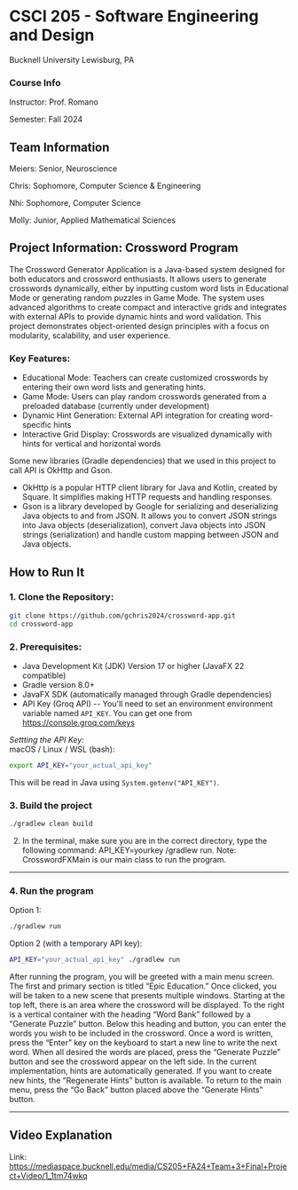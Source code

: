 # CSCI 205 - Software Engineering and Design
Bucknell University
Lewisburg, PA
### Course Info
Instructor: Prof. Romano

Semester: Fall 2024

## Team Information

Meiers: Senior, Neuroscience

Chris: Sophomore, Computer Science & Engineering

Nhi: Sophomore, Computer Science

Molly: Junior, Applied Mathematical Sciences
## Project Information: Crossword Program
The Crossword Generator Application is a Java-based system designed for both educators and crossword enthusiasts. It allows users to generate crosswords dynamically, either by inputting custom word lists in Educational Mode or generating random puzzles in Game Mode. The system uses advanced algorithms to create compact and interactive grids and integrates with external APIs to provide dynamic hints and word validation. This project demonstrates object-oriented design principles with a focus on modularity, scalability, and user experience.

### Key Features:

- Educational Mode: Teachers can create customized crosswords by entering their own word lists and generating hints.
- Game Mode: Users can play random crosswords generated from a preloaded database (currently under development)
- Dynamic Hint Generation: External API integration for creating word-specific hints
- Interactive Grid Display: Crosswords are visualized dynamically with hints for vertical and horizontal words

Some new libraries (Gradle dependencies) that we used in this project to call API is OkHttp and Gson.
* OkHttp is a popular HTTP client library for Java and Kotlin, created by Square. It simplifies making HTTP requests and handling responses.
* Gson is a library developed by Google for serializing and deserializing Java objects to and from JSON. It allows you to convert JSON strings into Java objects (deserialization), convert Java objects into JSON strings (serialization) and handle custom mapping between JSON and Java objects.

## How to Run It
### 1. Clone the Repository:
```bash
git clone https://github.com/gchris2024/crossword-app.git
cd crossword-app
```
### 2. Prerequisites:
- Java Development Kit (JDK) Version 17 or higher (JavaFX 22 compatible)
- Gradle version 8.0+
- JavaFX SDK (automatically managed through Gradle dependencies)
- API Key (Groq API) -- You'll need to set an environment environment variable named `API_KEY`. You can get one from https://console.groq.com/keys
  
*Settting the API Key*:
<br>
macOS / Linux / WSL (bash):
```bash
export API_KEY="your_actual_api_key"
```
This will be read in Java using `System.getenv("API_KEY")`.


### 3. Build the project
``` bash
./gradlew clean build
```
2. In the terminal, make sure you are in the correct directory, type the following command: API_KEY=yourkey /gradlew run.
Note: CrosswordFXMain is our main class to run the program.
---

### 4. Run the program
Option 1:
```bash
./gradlew run
```
Option 2 (with a temporary API key):
```bash
API_KEY="your_actual_api_key" ./gradlew run
```



After running the program, you will be greeted with a main menu screen. The first and primary section is titled “Epic Education.” Once clicked, you will be taken to a new scene that presents multiple windows. Starting at the top left, there is an area where the crossword will be displayed. To the right is a vertical container with the heading “Word Bank” followed by a “Generate Puzzle” button. Below this heading and button, you can enter the words you wish to be included in the crossword. Once a word is written, press the “Enter” key on the keyboard to start a new line to write the next word. When all desired the words are placed, press the “Generate Puzzle” button and see the crossword appear on the left side. In the current implementation, hints are automatically generated. If you want to create new hints, the “Regenerate Hints” button is available. To return to the main menu, press the “Go Back” button placed above the “Generate Hints” button. 

---
## Video Explanation
Link: https://mediaspace.bucknell.edu/media/CS205+FA24+Team+3+Final+Project+Video/1_1tm74wkq